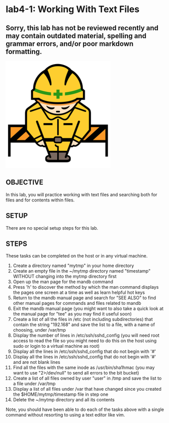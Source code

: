# lab4-1: Working With Text Files
## Sorry, this lab has not be reviewed recently and may contain outdated material, spelling and grammar errors, and/or poor markdown formatting.

![Image of construction sign](../images/ConstructionSign.png)

## OBJECTIVE

In this lab, you will practice working with text files and searching both for
files and for contents within files.

## SETUP

There are no special setup steps for this lab.

## STEPS

These tasks can be completed on the host or in any virtual machine.

 1.  Create a directory named "mytmp" in your home directory
 2.  Create an empty file in the ~/mytmp directory named "timestamp" WITHOUT
     changing into the mytmp directory first
 3.  Open up the man page for the mandb command
 4.  Press 'h' to discover the method by which the man command displays the
     pages one screen at a time as well as learn helpful hot keys
 5.  Return to the mandb manual page and search for "SEE ALSO" to find other
     manual pages for commands and files related to mandb
 6.  Exit the mandb manual page (you might want to also take a quick look at
     the manual page for "tee" as you may find it useful soon)
 7.  Create a list of all the files in /etc (not including subdirectories) that
     contain the string "192.168" and save the list to a file, with a name of
     choosing, under /var/tmp
 8.  Display the number of lines in /etc/ssh/sshd_config (you will need root
     access to read the file so you might need to do this on the host using sudo
     or login to a virtual machine as root)
 9.  Display all the lines in /etc/ssh/sshd_config that do not begin with '#'
10.  Display all the lines in /etc/ssh/sshd_config that do not begin with '#'
     and are not blank lines
11.  Find all the files with the same inode as /usr/bin/sha1hmac (you may want
     to use "2>/dev/null" to send all errors to the bit bucket)
12.  Create a list of all files owned by user "user" in /tmp and save the list
     to a file under /var/tmp
13.  Display a list of all files under /var that have changed since you created
     the $HOME/mytmp/timestamp file in step one
14.  Delete the ~/mytmp directory and all its contents

Note, you should have been able to do each of the tasks above with a single
command without resorting to using a text editor like vim.
